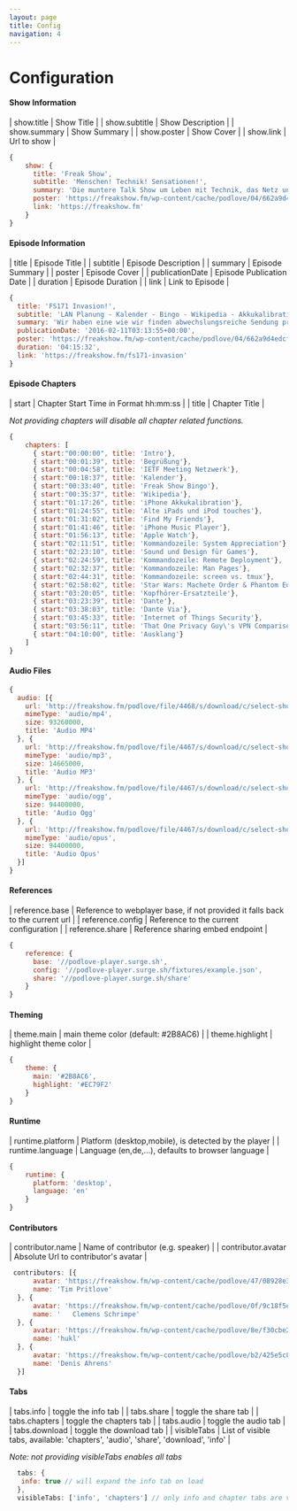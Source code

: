 ```yaml
---
layout: page
title: Config
navigation: 4
---
```


# Configuration

#### Show Information

| show.title  | Show Title  |
| show.subtitle  | Show Description  |
| show.summary | Show Summary |
| show.poster | Show Cover |
| show.link | Url to show |

```javascript
{
    show: {
      title: 'Freak Show',
      subtitle: 'Menschen! Technik! Sensationen!',
      summary: 'Die muntere Talk Show um Leben mit Technik, das Netz und Technikkultur. Bisweilen Apple-lastig aber selten einseitig. Wir leben und lieben Technologie und reden darüber. Mit Tim, hukl, roddi, Clemens und Denis. Freak Show hieß irgendwann mal mobileMacs.',
      poster: 'https://freakshow.fm/wp-content/cache/podlove/04/662a9d4edcf77ea2abe3c74681f509/freak-show_200x200.jpg',
      link: 'https://freakshow.fm'
    }
}
```

#### Episode Information

| title | Episode Title |
| subtitle | Episode Description |
| summary | Episode Summary |
| poster | Episode Cover |
| publicationDate | Episode Publication Date |
| duration | Episode Duration |
| link | Link to Episode |

```javascript
{
  title: 'FS171 Invasion!',
  subtitle: 'LAN Planung - Kalender - Bingo - Wikipedia - Akkukalibration - Alte iPads und iPods - Find My Friends - iPhone Music Player - Apple Watch - Kommandozeile - Star Wars - Dante - Internet of Things Security - VPN',
  summary: 'Wir haben eine wie wir finden abwechslungsreiche Sendung produziert, die wir Euch wie immer mit Freude bereitstellen. Während die Live-Hörer Freak-Show-Bingo spielen, greifen wir das Wikipedia-Thema der letzten Sendung auf und liefern auch noch weitere Aspekte des optimalen Star-Wars-Medienkonsums frei Haus. Dazu viel Nerderei rund um die Kommandozeile, eine Einschätzung der Perspektive der Apple Watch, ein Rant über die mangelhafte Security  im Internet of Things (and Buildings) und allerlei anderer Kram.  Roddi setzt dieses Mal aus, sonst Vollbesetzung.',
  publicationDate: '2016-02-11T03:13:55+00:00',
  poster: 'https://freakshow.fm/wp-content/cache/podlove/04/662a9d4edcf77ea2abe3c74681f509/freak-show_200x200.jpg',
  duration: '04:15:32',
  link: 'https://freakshow.fm/fs171-invasion'
}
```

#### Episode Chapters

| start | Chapter Start Time in Format hh:mm:ss |
| title | Chapter Title |

_Not providing chapters will disable all chapter related functions._

```javascript
{
    chapters: [
      { start:"00:00:00", title: 'Intro'},
      { start:"00:01:39", title: 'Begrüßung'},
      { start:"00:04:58", title: 'IETF Meeting Netzwerk'},
      { start:"00:18:37", title: 'Kalender'},
      { start:"00:33:40", title: 'Freak Show Bingo'},
      { start:"00:35:37", title: 'Wikipedia'},
      { start:"01:17:26", title: 'iPhone Akkukalibration'},
      { start:"01:24:55", title: 'Alte iPads und iPod touches'},
      { start:"01:31:02", title: 'Find My Friends'},
      { start:"01:41:46", title: 'iPhone Music Player'},
      { start:"01:56:13", title: 'Apple Watch'},
      { start:"02:11:51", title: 'Kommandozeile: System Appreciation'},
      { start:"02:23:10", title: 'Sound und Design für Games'},
      { start:"02:24:59", title: 'Kommandozeile: Remote Deployment'},
      { start:"02:32:37", title: 'Kommandozeile: Man Pages'},
      { start:"02:44:31", title: 'Kommandozeile: screen vs. tmux'},
      { start:"02:58:02", title: 'Star Wars: Machete Order & Phantom Edit'},
      { start:"03:20:05", title: 'Kopfhörer-Ersatzteile'},
      { start:"03:23:39", title: 'Dante'},
      { start:"03:38:03", title: 'Dante Via'},
      { start:"03:45:33", title: 'Internet of Things Security'},
      { start:"03:56:11", title: 'That One Privacy Guy\'s VPN Comparison Chart'},
      { start:"04:10:00", title: 'Ausklang'}
    ]
}
```

#### Audio Files

```javascript
{
  audio: [{
    url: 'http://freakshow.fm/podlove/file/4468/s/download/c/select-show/fs171-invasion.m4a',
    mimeType: 'audio/mp4',
    size: 93260000,
    title: 'Audio MP4'
  }, {
    url: 'http://freakshow.fm/podlove/file/4467/s/download/c/select-show/fs171-invasion.mp3',
    mimeType: 'audio/mp3',
    size: 14665000,
    title: 'Audio MP3'
  }, {
    url: 'http://freakshow.fm/podlove/file/4467/s/download/c/select-show/fs171-invasion.oga',
    mimeType: 'audio/ogg',
    size: 94400000,
    title: 'Audio Ogg'
  }, {
    url: 'http://freakshow.fm/podlove/file/4467/s/download/c/select-show/fs171-invasion.opus',
    mimeType: 'audio/opus',
    size: 94400000,
    title: 'Audio Opus'
  }]
}
```

#### References

| reference.base | Reference to webplayer base, if not provided it falls back to the current url |
| reference.config | Reference to the current configuration |
| reference.share | Reference sharing embed endpoint |

```javascript
{
    reference: {
      base: '//podlove-player.surge.sh',
      config: '//podlove-player.surge.sh/fixtures/example.json',
      share: '//podlove-player.surge.sh/share'
    }
}
```

#### Theming

| theme.main | main theme color (default: #2B8AC6) |
| theme.highlight | highlight theme color |

```javascript
{
    theme: {
      main: '#2B8AC6',
      highlight: '#EC79F2'
    }
}
```

#### Runtime

| runtime.platform | Platform (desktop,mobile), is detected by the player |
| runtime.language | Language (en,de,...), defaults to browser language |

```javascript
{
    runtime: {
      platform: 'desktop',
      language: 'en'
    }
}
```

#### Contributors

| contributor.name   | Name of contributor (e.g. speaker)   |
| contributor.avatar | Absolute Url to contributor's avatar |

```javascript
 contributors: [{
      avatar: 'https://freakshow.fm/wp-content/cache/podlove/47/08928e3c26dcb1141d67ad75869619/tim-pritlove_50x50.jpg',
      name: 'Tim Pritlove'
  }, {
      avatar: 'https://freakshow.fm/wp-content/cache/podlove/0f/9c18f5e825496b9060337f92814142/clemens-schrimpe_50x50.jpg',
      name: '	Clemens Schrimpe'
  }, {
      avatar: 'https://freakshow.fm/wp-content/cache/podlove/8e/f30cbe274c3f5e43dc4a7219676f50/hukl_50x50.jpg',
      name: 'hukl'
  }, {
      avatar: 'https://freakshow.fm/wp-content/cache/podlove/b2/425e5c8f180ddf548c95be1c2d7bcf/denis-ahrens_50x50.jpg',
      name: 'Denis Ahrens'
  }]
```

#### Tabs

| tabs.info     | toggle the info tab |
| tabs.share    | toggle the share tab |
| tabs.chapters | toggle the chapters tab |
| tabs.audio    | toggle the audio tab |
| tabs.download | toggle the download tab |
| visibleTabs   | List of visible tabs, available: 'chapters', 'audio', 'share', 'download', 'info' |

_Note: not providing visibleTabs enables all tabs_

```javascript
  tabs: {
   info: true // will expand the info tab on load
  },
  visibleTabs: ['info', 'chapters'] // only info and chapter tabs are visible
```
